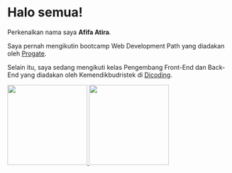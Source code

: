 # Halo semua! 

Perkenalkan nama saya **Afifa Atira**.

Saya pernah mengikutin bootcamp Web Development Path yang diadakan oleh [Progate](https://progate.com/).

Selain itu, saya sedang mengikuti kelas Pengembang Front-End dan Back-End yang diadakan oleh Kemendikbudristek di [Dicoding](https://www.dicoding.com/).

<p align="left">
<a href="https://github.com/arinnf">
  <img height="180em" src="https://github-readme-stats-eight-theta.vercel.app/api?username=gilangadhan&show_icons=true&theme=algolia&include_all_commits=true&count_private=true"/>
  <img height="180em" src="https://github-readme-stats-eight-theta.vercel.app/api/top-langs/?username=gilangadhan&layout=compact&langs_count=8&theme=algolia"/>
</a>
</p>

